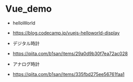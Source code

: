 # Vue_demo

* helloWorld
* https://blog.codecamp.jp/vuejs-helloworld-display


* デジタル時計
* https://qiita.com/b1san/items/29a0d9b30f7ea72ac028

* アナログ時計
* https://qiita.com/b1san/items/335fbd275ee56761faa1
